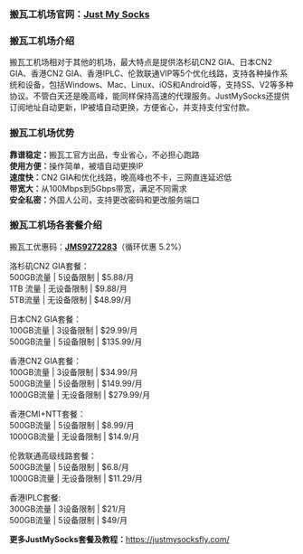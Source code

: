 <!-- wp:heading {"level":3} -->
<h3 class="wp-block-heading">搬瓦工机场官网：<a href="https://justmysocks3.net/members/aff.php?aff=27332" data-type="link" data-id="https://justmysocks3.net/members/aff.php?aff=27332">Just My Socks</a></h3>
<!-- /wp:heading -->

<!-- wp:heading {"level":3} -->
<h3 class="wp-block-heading">搬瓦工机场介绍</h3>
<!-- /wp:heading -->

<!-- wp:paragraph -->
<p>搬瓦工机场相对于其他的机场，最大特点是提供洛杉矶CN2 GIA、日本CN2 GIA、香港CN2 GIA、香港IPLC、伦敦联通VIP等5个优化线路，支持各种操作系统和设备，包括Windows、Mac、Linux、iOS和Android等，支持SS、V2等多种协议。不管白天还是晚高峰，能同样保持高速的代理服务。JustMySocks还提供订阅地址自动更新，IP被墙自动更换，方便省心，并支持支付宝付款。</p>
<!-- /wp:paragraph -->

<!-- wp:heading {"level":3} -->
<h3 class="wp-block-heading">搬瓦工机场优势</h3>
<!-- /wp:heading -->

<!-- wp:paragraph -->
<p><strong>靠谱稳定：</strong>搬瓦工官方出品，专业省心，不必担心跑路<br><strong>使用方便：</strong>操作简单，被墙自动更换IP<br><strong>速度快：</strong>CN2 GIA和优化线路，晚高峰也不卡，三网直连延迟低<br><strong>带宽大：</strong>从100Mbps到5Gbps带宽，满足不同需求<br><strong>安全私密：</strong>外国人公司，支持更改密码和更改服务端口</p>
<!-- /wp:paragraph -->

<!-- wp:heading {"level":3} -->
<h3 class="wp-block-heading">搬瓦工机场各套餐介绍</h3>
<!-- /wp:heading -->

<!-- wp:paragraph -->
<p>搬瓦工优惠码：<strong><a href="https://justmysocks3.net/members/aff.php?aff=27332&amp;gid=1">JMS9272283</a></strong>（循环优惠 5.2%）</p>
<!-- /wp:paragraph -->

<!-- wp:paragraph -->
<p>洛杉矶CN2 GIA套餐：<br>500GB流量 | 5设备限制 | $5.88/月<br>1TB 流量 | 无设备限制 | $9.88/月<br>5TB流量 | 无设备限制 | $48.99/月</p>
<!-- /wp:paragraph -->

<!-- wp:paragraph -->
<p>日本CN2 GIA套餐：<br>100GB流量 | 3设备限制 | $29.99/月<br>500GB流量 | 5设备限制 | $135.99/月</p>
<!-- /wp:paragraph -->

<!-- wp:paragraph -->
<p>香港CN2 GIA套餐：<br>100GB流量 | 3设备限制 | $34.99/月<br>500GB流量 | 5设备限制 | $149.99/月<br>1000GB流量 | 无设备限制 | $279.99/月</p>
<!-- /wp:paragraph -->

<!-- wp:paragraph -->
<p>香港CMI+NTT套餐：<br>500GB流量 | 5设备限制 | $8.99/月<br>1000GB流量 | 无设备限制 | $14.9/月</p>
<!-- /wp:paragraph -->

<!-- wp:paragraph -->
<p>伦敦联通高级线路套餐：<br>500GB流量 | 5设备限制 | $6.8/月<br>1000GB流量 | 无设备限制 | $11.29/月</p>
<!-- /wp:paragraph -->

<!-- wp:paragraph -->
<p>香港IPLC套餐:<br>300GB流量 | 3设备限制 | $21/月<br>500GB流量 | 5设备限制 | $49/月</p>
<!-- /wp:paragraph -->

<!-- wp:paragraph -->
<p><strong>更多JustMySocks套餐及教程：</strong><a href="https://justmysocksfly.com/">https://justmysocksfly.com/</a></p>
<!-- /wp:paragraph -->
